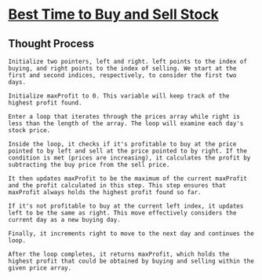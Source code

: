 # [Best Time to Buy and Sell Stock](https://leetcode.com/problems/best-time-to-buy-and-sell-stock/)

## Thought Process

    Initialize two pointers, left and right. left points to the index of buying, and right points to the index of selling. We start at the first and second indices, respectively, to consider the first two days.

    Initialize maxProfit to 0. This variable will keep track of the highest profit found.

    Enter a loop that iterates through the prices array while right is less than the length of the array. The loop will examine each day's stock price.

    Inside the loop, it checks if it's profitable to buy at the price pointed to by left and sell at the price pointed to by right. If the condition is met (prices are increasing), it calculates the profit by subtracting the buy price from the sell price.

    It then updates maxProfit to be the maximum of the current maxProfit and the profit calculated in this step. This step ensures that maxProfit always holds the highest profit found so far.

    If it's not profitable to buy at the current left index, it updates left to be the same as right. This move effectively considers the current day as a new buying day.

    Finally, it increments right to move to the next day and continues the loop.

    After the loop completes, it returns maxProfit, which holds the highest profit that could be obtained by buying and selling within the given price array.
